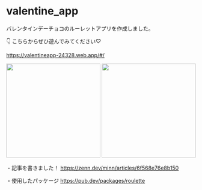# valentine_app

バレンタインデーチョコのルーレットアプリを作成しました。

👇 こちらからぜひ遊んでみてください♡

https://valentineapp-24328.web.app/#/

<img src="https://user-images.githubusercontent.com/80618807/171533285-15f2c65a-b042-4f93-a000-48cb08890c6a.PNG" width="250">  <img src="https://user-images.githubusercontent.com/80618807/171533262-ca254b78-c3cb-4868-a952-9cd7a400a65b.PNG" width="250">

・記事を書きました！
https://zenn.dev/minn/articles/6f568e76e8b150

・使用したパッケージ
https://pub.dev/packages/roulette
